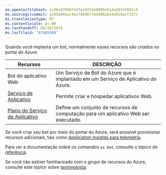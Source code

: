 ```yaml
---
ms.openlocfilehash: 2c06c67099f44fe1df2eb0099a514a697ef0d1c9
ms.sourcegitcommit: a295a90eac461f8b96770dd902ba44919acf33fc
ms.translationtype: HT
ms.contentlocale: pt-BR
ms.lasthandoff: 06/26/2019
ms.locfileid: "67405589"
---
```

Quando você implanta um bot, normalmente esses recursos são criados no portal do Azure:

| Recursos      | DESCRIÇÃO |
|----------------|-------------|
| Bot do aplicativo Web | Um Serviço de Bot do Azure que é implantado em um Serviço de Aplicativo do Azure.|
| [Serviço de Aplicativo](https://docs.microsoft.com/azure/app-service/)| Permite criar e hospedar aplicativos Web.|
| [Plano do Serviço de Aplicativo](https://docs.microsoft.com/azure/app-service/azure-web-sites-web-hosting-plans-in-depth-overview)| Define um conjunto de recursos de computação para um aplicativo Web ser executado.|

Se você criar seu bot por meio do portal do Azure, será possível provisionar recursos adicionais, tais como [Application Insights para telemetria](~/v4sdk/bot-builder-telemetry.md).

Para ver a documentação sobre os comandos `az bot`, consulte o tópico de [referência](https://docs.microsoft.com/cli/azure/bot?view=azure-cli-latest).

Se você não estiver familiarizado com o grupo de recursos do Azure, consulte este tópico sobre [terminologia](https://docs.microsoft.com/azure/azure-resource-manager/resource-group-overview#terminology).